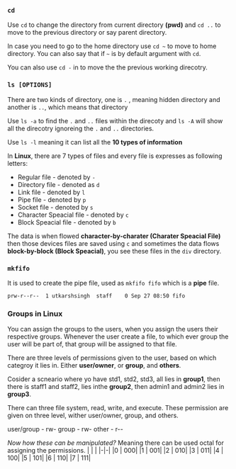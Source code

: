 ### `cd`

Use `cd` to change the directory from current directory **(pwd)** and `cd ..` to move to the previous directory or say parent directory. 

In case you need to go to the home directory use `cd ~` to move to home directory. You can also say that if `~` is by default argument with `cd`.

You can also use `cd -` in to move the the previous working direcotry.

### `ls [OPTIONS]`

There are two kinds of directory, one is `.` , meaning hidden directory and another is `..`, which means that directory

Use `ls -a` to find the `.` and `..` files within the direcoty and `ls -A` will show all the direcotry ignoreing the `.` and `..` directories.

Use `ls -l` meaning it can list all the **10 types of information**

In **Linux**, there are 7 types of files and every file is expresses as following letters:

- Regular file - denoted by `-`
- Directory file - denoted as `d`
- Link file - denoted by `l`
- Pipe file - denoted by `p`
- Socket file - denoted by `s`
- Character Speacial file - denoted by `c`
- Block Speacial file - denoted by `b`

The data is when flowed **character-by-charater (Charater Speacial File)** then those devices files are saved using `c` and sometimes the data flows **block-by-block (Block Speacial)**, you see these files in the `div` directory.

### `mkfifo`

It is used to create the pipe file, used as `mkfifo fifo` which is a **pipe** file.

```
prw-r--r--  1 utkarshsingh  staff    0 Sep 27 08:50 fifo
```

### Groups in Linux

You can assign the groups to the users, when you assign the users their respective groups. Whenever the user create a file, to which ever group the user will be part of, that group will be assigned to that file. 

There are three levels of permissions given to the user, based on which categroy it lies in. Either **user/owner**, or **group**, and **others**.

Cosider a scneario where yo have std1, std2, std3, all lies in **group1**, then there is staff1 and staff2, lies inthe **group2**, then admin1 and admin2 lies in **group3**.

There can three file system, read, write, and execute. These permission are given on three level, wither user/owner, group, and others.

user/group - rw-
group - rw-
other - r--

*Now how these can be manipulated?* Meaning there can be used octal for assigning the permissions. 
| | |
|-|-|
|0 | 000|
|1 | 001|
|2 | 010|
|3 | 011|
|4 | 100|
|5 | 101|
|6 | 110|
|7 | 111|


